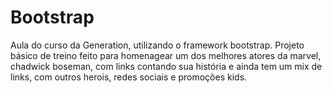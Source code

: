 # Bootstrap
Aula do curso da Generation, utilizando  o framework bootstrap. 
Projeto básico de treino feito para homenagear um dos melhores atores da marvel, chadwick boseman,
com links contando sua história e ainda tem um mix de links, com outros herois, redes sociais e promoções kids.
